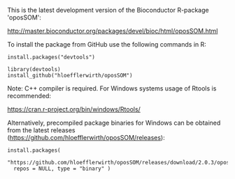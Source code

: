 This is the latest development version of the Bioconductor R-package 'oposSOM':

http://master.bioconductor.org/packages/devel/bioc/html/oposSOM.html

To install the package from GitHub use the following commands in R:

```
install.packages("devtools")

library(devtools)
install_github("hloefflerwirth/oposSOM")
```


Note: C++ compiler is required. For Windows systems usage of Rtools is recommended:

https://cran.r-project.org/bin/windows/Rtools/


Alternatively, precompiled package binaries for Windows can be obtained from the latest releases (https://github.com/hloefflerwirth/oposSOM/releases):

```
install.packages(
  "https://github.com/hloefflerwirth/oposSOM/releases/download/2.0.3/oposSOM_2.0.3.zip", 
  repos = NULL, type = "binary" )
```